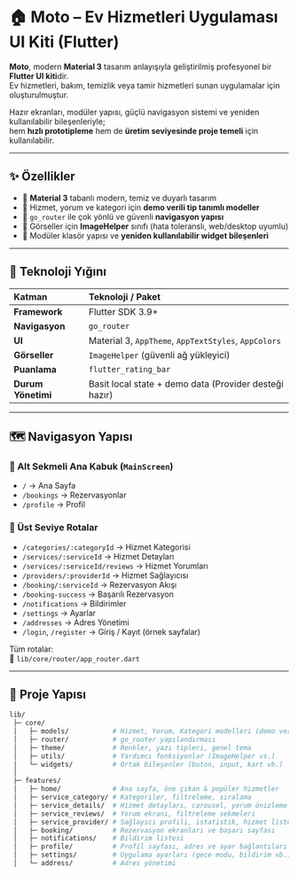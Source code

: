 # 🏠 Moto – Ev Hizmetleri Uygulaması UI Kiti (Flutter)

**Moto**, modern **Material 3** tasarım anlayışıyla geliştirilmiş profesyonel bir **Flutter UI kiti**dir.  
Ev hizmetleri, bakım, temizlik veya tamir hizmetleri sunan uygulamalar için oluşturulmuştur.

Hazır ekranları, modüler yapısı, güçlü navigasyon sistemi ve yeniden kullanılabilir bileşenleriyle;  
hem **hızlı prototipleme** hem de **üretim seviyesinde proje temeli** için kullanılabilir.

---

## ✨ Özellikler

- 🔹 **Material 3** tabanlı modern, temiz ve duyarlı tasarım  
- 🔹 Hizmet, yorum ve kategori için **demo verili tip tanımlı modeller**  
- 🔹 `go_router` ile çok yönlü ve güvenli **navigasyon yapısı**  
- 🔹 Görseller için **ImageHelper** sınıfı (hata toleranslı, web/desktop uyumlu)  
- 🔹 Modüler klasör yapısı ve **yeniden kullanılabilir widget bileşenleri**  

---

## 🧰 Teknoloji Yığını

| Katman | Teknoloji / Paket |
|:--|:--|
| **Framework** | Flutter SDK 3.9+ |
| **Navigasyon** | `go_router` |
| **UI** | Material 3, `AppTheme`, `AppTextStyles`, `AppColors` |
| **Görseller** | `ImageHelper` (güvenli ağ yükleyici) |
| **Puanlama** | `flutter_rating_bar` |
| **Durum Yönetimi** | Basit local state + demo data (Provider desteği hazır) |

---

## 🗺️ Navigasyon Yapısı

### 🔸 Alt Sekmeli Ana Kabuk (`MainScreen`)
- `/` → Ana Sayfa  
- `/bookings` → Rezervasyonlar  
- `/profile` → Profil  

### 🔸 Üst Seviye Rotalar
- `/categories/:categoryId` → Hizmet Kategorisi  
- `/services/:serviceId` → Hizmet Detayları  
- `/services/:serviceId/reviews` → Hizmet Yorumları  
- `/providers/:providerId` → Hizmet Sağlayıcısı  
- `/booking/:serviceId` → Rezervasyon Akışı  
- `/booking-success` → Başarılı Rezervasyon  
- `/notifications` → Bildirimler  
- `/settings` → Ayarlar  
- `/addresses` → Adres Yönetimi  
- `/login`, `/register` → Giriş / Kayıt (örnek sayfalar)

Tüm rotalar:  
📁 `lib/core/router/app_router.dart`

---

## 🧱 Proje Yapısı

```bash
lib/
 ├─ core/
 │   ├─ models/           # Hizmet, Yorum, Kategori modelleri (demo veriler dahil)
 │   ├─ router/           # go_router yapılandırması
 │   ├─ theme/            # Renkler, yazı tipleri, genel tema
 │   ├─ utils/            # Yardımcı fonksiyonlar (ImageHelper vs.)
 │   └─ widgets/          # Ortak bileşenler (buton, input, kart vb.)
 │
 ├─ features/
 │   ├─ home/             # Ana sayfa, öne çıkan & popüler hizmetler
 │   ├─ service_category/ # Kategoriler, filtreleme, sıralama
 │   ├─ service_details/  # Hizmet detayları, carousel, yorum önizleme
 │   ├─ service_reviews/  # Yorum ekranı, filtreleme sekmeleri
 │   ├─ service_provider/ # Sağlayıcı profili, istatistik, hizmet listesi
 │   ├─ booking/          # Rezervasyon ekranları ve başarı sayfası
 │   ├─ notifications/    # Bildirim listesi
 │   ├─ profile/          # Profil sayfası, adres ve ayar bağlantıları
 │   ├─ settings/         # Uygulama ayarları (gece modu, bildirim vb.)
 │   └─ address/          # Adres yönetimi
